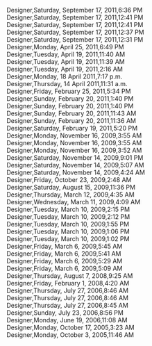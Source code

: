 ﻿Designer,Saturday, September 17, 2011,6:36 PM  Designer,Saturday, September 17, 2011,12:41 PM  Designer,Saturday, September 17, 2011,12:41 PM  Designer,Saturday, September 17, 2011,12:37 PM  Designer,Saturday, September 17, 2011,12:31 PM  Designer,Monday, April 25, 2011,6:49 PM  Designer,Tuesday, April 19, 2011,11:40 AM  Designer,Tuesday, April 19, 2011,11:39 AM  Designer,Tuesday, April 19, 2011,2:16 AM  Designer,Monday, 18 April 2011,7:17 p.m.  Designer,Thursday, 14 April 2011,11:31 a.m.  Designer,Friday, February 25, 2011,5:34 PM  Designer,Sunday, February 20, 2011,1:40 PM  Designer,Sunday, February 20, 2011,1:40 PM  Designer,Sunday, February 20, 2011,11:43 AM  Designer,Sunday, February 20, 2011,11:36 AM  Designer,Saturday, February 19, 2011,5:20 PM  Designer,Monday, November 16, 2009,3:55 AM  Designer,Monday, November 16, 2009,3:55 AM  Designer,Monday, November 16, 2009,3:52 AM  Designer,Saturday, November 14, 2009,9:01 PM  Designer,Saturday, November 14, 2009,5:07 AM  Designer,Saturday, November 14, 2009,4:24 AM  Designer,Friday, October 23, 2009,2:48 AM  Designer,Saturday, August 15, 2009,11:36 PM  Designer,Thursday, March 12, 2009,4:35 AM  Designer,Wednesday, March 11, 2009,4:09 AM  Designer,Tuesday, March 10, 2009,2:15 PM  Designer,Tuesday, March 10, 2009,2:12 PM  Designer,Tuesday, March 10, 2009,1:55 PM  Designer,Tuesday, March 10, 2009,1:06 PM  Designer,Tuesday, March 10, 2009,1:02 PM  Designer,Friday, March 6, 2009,5:45 AM  Designer,Friday, March 6, 2009,5:41 AM  Designer,Friday, March 6, 2009,5:29 AM  Designer,Friday, March 6, 2009,5:09 AM  Designer,Thursday, August 7, 2008,9:25 AM  Designer,Friday, February 1, 2008,4:20 AM  Designer,Thursday, July 27, 2006,8:46 AM  Designer,Thursday, July 27, 2006,8:46 AM  Designer,Thursday, July 27, 2006,8:45 AM  Designer,Sunday, July 23, 2006,8:56 PM  Designer,Monday, June 19, 2006,11:08 AM  Designer,Monday, October 17, 2005,3:23 AM  Designer,Monday, October 3, 2005,11:46 AM